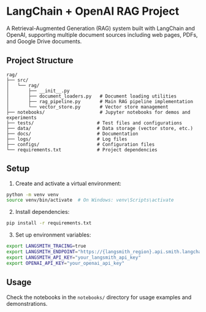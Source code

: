 # LangChain + OpenAI RAG Project

A Retrieval-Augmented Generation (RAG) system built with LangChain and OpenAI, supporting multiple document sources including web pages, PDFs, and Google Drive documents.

## Project Structure

```
rag/
├── src/
│   └── rag/
│       ├── __init__.py
│       ├── document_loaders.py   # Document loading utilities
│       ├── rag_pipeline.py       # Main RAG pipeline implementation
│       └── vector_store.py       # Vector store management
├── notebooks/                    # Jupyter notebooks for demos and experiments
├── tests/                       # Test files and configurations
├── data/                        # Data storage (vector store, etc.)
├── docs/                        # Documentation
├── logs/                        # Log files
├── configs/                     # Configuration files
└── requirements.txt             # Project dependencies
```

## Setup

1. Create and activate a virtual environment:
```bash
python -m venv venv
source venv/bin/activate  # On Windows: venv\Scripts\activate
```

2. Install dependencies:
```bash
pip install -r requirements.txt
```

3. Set up environment variables:
```bash
export LANGSMITH_TRACING=true
export LANGSMITH_ENDPOINT="https://{langsmith_region}.api.smith.langchain.com"
export LANGSMITH_API_KEY="your_langsmith_api_key"
export OPENAI_API_KEY="your_openai_api_key"
```

## Usage

Check the notebooks in the `notebooks/` directory for usage examples and demonstrations.
